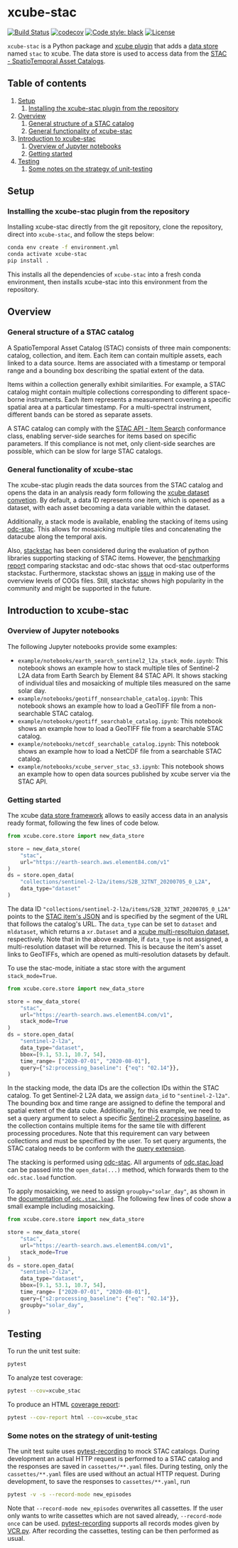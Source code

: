 # xcube-stac

[![Build Status](https://github.com/xcube-dev/xcube-stac/actions/workflows/unittest-workflow.yml/badge.svg?branch=main)](https://github.com/xcube-dev/xcube-stac/actions)
[![codecov](https://codecov.io/gh/xcube-dev/xcube-stac/graph/badge.svg?token=ktcp1maEgz)](https://codecov.io/gh/xcube-dev/xcube-stac)
[![Code style: black](https://img.shields.io/badge/code%20style-black-000000.svg)](https://github.com/psf/black)
[![License](https://img.shields.io/github/license/dcs4cop/xcube-smos)](https://github.com/xcube-dev/xcube-stac/blob/main/LICENSE)

`xcube-stac` is a Python package and
[xcube plugin](https://xcube.readthedocs.io/en/latest/plugins.html) that adds a
[data store](https://xcube.readthedocs.io/en/latest/api.html#data-store-framework)
named `stac` to xcube. The data store is used to access data from the
[STAC - SpatioTemporal Asset Catalogs](https://stacspec.org/en/).

## Table of contents
1. [Setup](#setup)
   1. [Installing the xcube-stac plugin from the repository](#install_source)
2. [Overview](#overview)
   1. [General structure of a STAC catalog](#stac_catalog)
   2. [General functionality of xcube-stac](#func_xcube_stac)
3. [Introduction to xcube-stac](#intro_xcube_stac)
   1. [Overview of Jupyter notebooks](#overview_notebooks)
   2. [Getting started](#getting_started)
4. [Testing](#testing)
   1. [Some notes on the strategy of unit-testing](#unittest_strategy)

## Setup <a name="setup"></a>

### Installing the xcube-stac plugin from the repository <a name="install_source"></a>

Installing xcube-stac directly from the git repository, clone the repository,
direct into `xcube-stac`, and follow the steps below:

```bash
conda env create -f environment.yml
conda activate xcube-stac
pip install .
```

This installs all the dependencies of `xcube-stac` into a fresh conda
environment, then installs xcube-stac into this environment from the
repository.

## Overview <a name="overview"></a>

### General structure of a STAC catalog <a name="stac_catalog"></a>
A SpatioTemporal Asset Catalog (STAC) consists of three main components: catalog,
collection, and item. Each item can contain multiple assets, each linked to a data
source. Items are associated with a timestamp or temporal range and a bounding box
describing the spatial extent of the data. 

Items within a collection generally exhibit
similarities. For example, a STAC catalog might contain multiple collections
corresponding to different space-borne instruments. Each item represents a measurement
covering a specific spatial area at a particular timestamp. For a multi-spectral
instrument, different bands can be stored as separate assets.

A STAC catalog can comply with the [STAC API - Item Search](https://github.com/radiantearth/stac-api-spec/tree/release/v1.0.0/item-search#stac-api---item-search)
conformance class, enabling server-side searches for items based on specific
parameters. If this compliance is not met, only client-side searches are possible,
which can be slow for large STAC catalogs.

### General functionality of xcube-stac <a name="func_xcube_stac"></a>
The xcube-stac plugin reads the data sources from the STAC catalog and opens the data
in an analysis ready form following the [xcube dataset convetion](https://xcube.readthedocs.io/en/latest/cubespec.html).
By default, a data ID represents one item, which is opened as a dataset, with each
asset becoming a data variable within the dataset. 

Additionally, a stack mode is
available, enabling the stacking of items using [odc-stac](https://odc-stac.readthedocs.io/en/latest/).
This allows for mosaicking multiple tiles and concatenating the datacube along the
temporal axis.

Also, [stackstac](https://stackstac.readthedocs.io/en/latest/) has been
considered during the evaluation of python libraries supporting stacking of STAC items.
However, the [benchmarking report](https://benchmark-odc-stac-vs-stackstac.netlify.app/)
comparing stackstac and odc-stac shows that ocd-stac outperforms stackstac. Furthermore,
stackstac shows an [issue](https://github.com/gjoseph92/stackstac/issues/196) in making
use of the overview levels of COGs files. Still, stackstac shows high popularity in the
community and might be supported in the future. 

## Introduction to xcube-stac <a name="intro_xcube_stac"></a> 

### Overview of Jupyter notebooks <a name="overview_notebooks"></a> 
The following Jupyter notebooks provide some examples: 

* `example/notebooks/earth_search_sentinel2_l2a_stack_mode.ipynb`:
  This notebook shows an example how to stack multiple tiles of Sentinel-2 L2A data
  from Earth Search by Element 84 STAC API. It shows stacking of individual tiles and
  mosaicking of multiple tiles measured on the same solar day.
* `example/notebooks/geotiff_nonsearchable_catalog.ipynb`:
  This notebook shows an example how to load a GeoTIFF file from a non-searchable
  STAC catalog.
* `example/notebooks/geotiff_searchable_catalog.ipynb`:
  This notebook shows an example how to load a GeoTIFF file from a searchable
  STAC catalog.
* `example/notebooks/netcdf_searchable_catalog.ipynb`:
  This notebook shows an example how to load a NetCDF file from a searchable
  STAC catalog.
* `example/notebooks/xcube_server_stac_s3.ipynb`:
  This notebook shows an example how to open data sources published by xcube server
  via the STAC API.

### Getting started <a name="getting_started"></a> 

The xcube [data store framework](https://xcube.readthedocs.io/en/latest/dataaccess.html#data-store-framework)
allows to easily access data in an analysis ready format, following the few lines of
code below. 

```python
from xcube.core.store import new_data_store

store = new_data_store(
    "stac",
    url="https://earth-search.aws.element84.com/v1"
)
ds = store.open_data(
    "collections/sentinel-2-l2a/items/S2B_32TNT_20200705_0_L2A",
    data_type="dataset"
)
```
The data ID `"collections/sentinel-2-l2a/items/S2B_32TNT_20200705_0_L2A"` points to the
[STAC item's JSON](https://github.com/radiantearth/stac-spec/blob/master/item-spec/item-spec.md)
and is specified by the segment of the URL that follows the catalog's URL. The
`data_type` can be set to `dataset` and `mldataset`, which returns a `xr.Dataset` and
a [xcube multi-resoltuion dataset](https://xcube.readthedocs.io/en/latest/mldatasets.html),
respectively. Note that in the above example, if `data_type` is not assigned,
a multi-resolution dataset will be returned. This is because the item's asset links to
GeoTIFFs, which are opened as multi-resolution datasets by default.

To use the stac-mode, initiate a stac store with the argument `stack_mode=True`.

```python
from xcube.core.store import new_data_store

store = new_data_store(
    "stac",
    url="https://earth-search.aws.element84.com/v1",
    stack_mode=True
)
ds = store.open_data(
    "sentinel-2-l2a",
    data_type="dataset",
    bbox=[9.1, 53.1, 10.7, 54],
    time_range= ["2020-07-01", "2020-08-01"],
    query={"s2:processing_baseline": {"eq": "02.14"}},
)
```

In the stacking mode, the data IDs are the collection IDs within the STAC catalog. To
get Sentinel-2 L2A data, we assign `data_id` to `"sentinel-2-l2a"`. The bounding box and
time range are assigned to define the temporal and spatial extent of the data cube. 
Additionally, for this example, we need to set a query argument to select a specific
[Sentinel-2 processing baseline](https://sentiwiki.copernicus.eu/web/s2-processing#S2Processing-L2Aprocessingbaseline),
as the collection contains multiple items for the same tile with different processing
procedures. Note that this requirement can vary between collections and must be
specified by the user. To set query arguments, the STAC catalog needs to be conform with
the [query extension](https://github.com/stac-api-extensions/query).

The stacking is performed using [odc-stac](https://odc-stac.readthedocs.io/en/latest/).
All arguments of [odc.stac.load](https://odc-stac.readthedocs.io/en/latest/_api/odc.stac.load.html)
can be passed into the `open_data(...)` method, which forwards them to the
`odc.stac.load` function.

To apply mosaicking, we need to assign `groupby="solar_day"`, as shown in the
[documentation of `odc.stac.load`](https://odc-stac.readthedocs.io/en/latest/_api/odc.stac.load.html).
The following few lines of code show a small example including mosaicking.  

```python
from xcube.core.store import new_data_store

store = new_data_store(
    "stac",
    url="https://earth-search.aws.element84.com/v1",
    stack_mode=True
)
ds = store.open_data(
    "sentinel-2-l2a",
    data_type="dataset",
    bbox=[9.1, 53.1, 10.7, 54],
    time_range= ["2020-07-01", "2020-08-01"],
    query={"s2:processing_baseline": {"eq": "02.14"}},
    groupby="solar_day",
)
```

## Testing <a name="testing"></a>

To run the unit test suite:

```bash
pytest
```

To analyze test coverage:

```bash
pytest --cov=xcube_stac
```

To produce an HTML
[coverage report](https://pytest-cov.readthedocs.io/en/latest/reporting.html):

```bash
pytest --cov-report html --cov=xcube_stac
```

### Some notes on the strategy of unit-testing <a name="unittest_strategy"></a>

The unit test suite uses [pytest-recording](https://pypi.org/project/pytest-recording/)
to mock STAC catalogs. During development an actual HTTP request is performed
to a STAC catalog and the responses are saved in `cassettes/**.yaml` files.
During testing, only the `cassettes/**.yaml` files are used without an actual
HTTP request. During development, to save the responses to `cassettes/**.yaml`, run

```bash
pytest -v -s --record-mode new_episodes
```
Note that `--record-mode new_episodes` overwrites all cassettes. If the user only
wants to write cassettes which are not saved already, `--record-mode once` can be used.
[pytest-recording](https://pypi.org/project/pytest-recording/) supports all records modes given by [VCR.py](https://vcrpy.readthedocs.io/en/latest/usage.html#record-modes).
After recording the cassettes, testing can be then performed as usual.